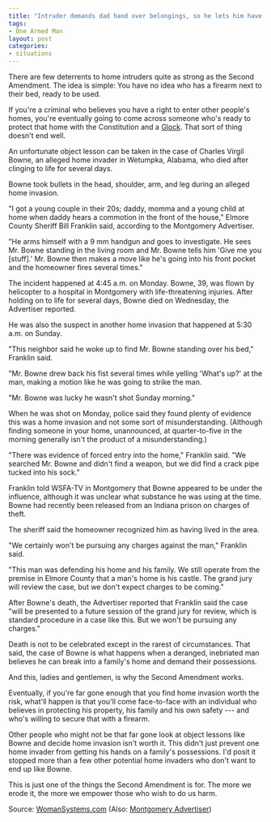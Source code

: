 ```yaml
---
title: "Intruder demands dad hand over belongings, so he lets him have four bullets"
tags:
- One Armed Man
layout: post
categories:
- situations
---
```


There are few deterrents to home intruders quite as strong as the Second Amendment. The idea is simple: You have no idea who has a firearm next to their bed, ready to be used.

If you're a criminal who believes you have a right to enter other people's homes, you're eventually going to come across someone who's ready to protect that home with the Constitution and a [Glock](https://us.glock.com/). That sort of thing doesn't end well.

An unfortunate object lesson can be taken in the case of Charles Virgil Bowne, an alleged home invader in Wetumpka, Alabama, who died after clinging to life for several days.

Bowne took bullets in the head, shoulder, arm, and leg during an alleged home invasion.

"I got a young couple in their 20s; daddy, momma and a young child at home when daddy hears a commotion in the front of the house," Elmore County Sheriff Bill Franklin said, according to the Montgomery Advertiser.

"He arms himself with a 9 mm handgun and goes to investigate. He sees Mr. Bowne standing in the living room and Mr. Bowne tells him 'Give me you \[stuff\].' Mr. Bowne then makes a move like he's going into his front pocket and the homeowner fires several times."

The incident happened at 4:45 a.m. on Monday. Bowne, 39, was flown by helicopter to a hospital in Montgomery with life-threatening injuries. After holding on to life for several days, Bowne died on Wednesday, the Advertiser reported.

He was also the suspect in another home invasion that happened at 5:30 a.m. on Sunday.

"This neighbor said he woke up to find Mr. Bowne standing over his bed," Franklin said.

"Mr. Bowne drew back his fist several times while yelling 'What's up?' at the man, making a motion like he was going to strike the man.

"Mr. Bowne was lucky he wasn't shot Sunday morning."

When he was shot on Monday, police said they found plenty of evidence this was a home invasion and not some sort of misunderstanding. (Although finding someone in your home, unannounced, at quarter-to-five in the morning generally isn't the product of a misunderstanding.)

"There was evidence of forced entry into the home," Franklin said. "We searched Mr. Bowne and didn't find a weapon, but we did find a crack pipe tucked into his sock."

Franklin told WSFA-TV in Montgomery that Bowne appeared to be under the influence, although it was unclear what substance he was using at the time.
Bowne had recently been released from an Indiana prison on charges of theft.

The sheriff said the homeowner recognized him as having lived in the area.

"We certainly won't be pursuing any charges against the man," Franklin said.

"This man was defending his home and his family. We still operate from the premise in Elmore County that a man's home is his castle. The grand jury will review the case, but we don't expect charges to be coming."

After Bowne's death, the Advertiser reported that Franklin said the case "will be presented to a future session of the grand jury for review, which is standard procedure in a case like this. But we won't be pursuing any charges."

Death is not to be celebrated except in the rarest of circumstances. That said, the case of Bowne is what happens when a deranged, inebriated man believes he can break into a family's home and demand their possessions.

And this, ladies and gentlemen, is why the Second Amendment works.

Eventually, if you're far gone enough that you find home invasion worth the risk, what'll happen is that you'll come face-to-face with an individual who believes in protecting his property, his family and his own safety --- and who's willing to secure that with a firearm.

Other people who might not be that far gone look at object lessons like Bowne and decide home invasion isn't worth it. This didn't just prevent one home invader from getting his hands on a family's possessions. I'd posit it stopped more than a few other potential home invaders who don't want to end up like Bowne.

This is just one of the things the Second Amendment is for. The more we erode it, the more we empower those who wish to do us harm.

Source: [WomanSystems.com](http://www.womensystems.com/2020/02/intruder-demands-dad-hand-over.html) (Also: [Montgomery Advertiser](https://www.montgomeryadvertiser.com/story/news/crime/2020/02/24/suspected-home-invader-critical-after-elmore-homeowner-shoots-him-4-times/4859706002/))

